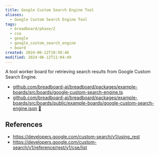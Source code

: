 ```yaml
---
title: Google Custom Search Engine Tool
aliases:
  - Google Custom Search Engine Tool
tags:
  - breadboard/phase/2
  - cse
  - google
  - google_custom_search_engine
  - board
created: 2024-06-12T10:50:46
modified: 2024-06-12T11:04:49
---
```


A tool worker board for retrieving search results from Google Custom Search Engine.

- [github.com/breadboard-ai/breadboard/packages/example-boards/src/boards/google-custom-search-engine.ts](https://github.com/breadboard-ai/breadboard/blob/main/packages/example-boards/src/boards/google-custom-search-engine.ts)
- [github.com/breadboard-ai/breadboard/packages/example-boards/src/boards/public/example-boards/google-custom-search-engine.json](https://github.com/breadboard-ai/breadboard/blob/main/packages/visual-editor/public/graphs/google-custom-search-engine.json) [🔗](https://breadboard-ai.web.app/?board=https://raw.githubusercontent.com/breadboard-ai/breadboard/main/packages/visual-editor/public/example-boards/google-custom-search-engingine.json)

## References

- <https://developers.google.com/custom-search/v1/using_rest>
- <https://developers.google.com/custom-search/v1/reference/rest/v1/cse/list>

